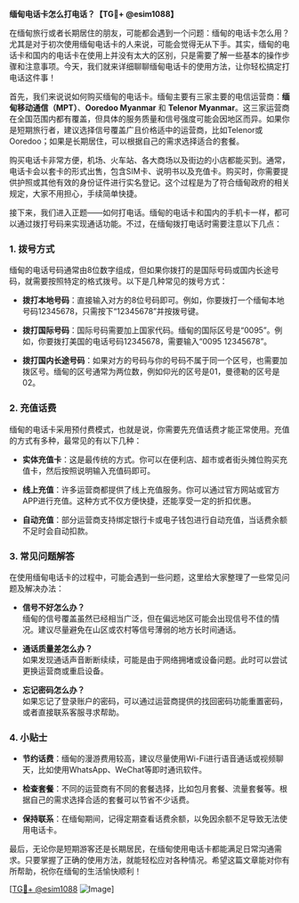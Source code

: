 **缅甸电话卡怎么打电话？【TG💪+ @esim1088】**

在缅甸旅行或者长期居住的朋友，可能都会遇到一个问题：缅甸的电话卡怎么用？尤其是对于初次使用缅甸电话卡的人来说，可能会觉得无从下手。其实，缅甸的电话卡和国内的电话卡在使用上并没有太大的区别，只是需要了解一些基本的操作步骤和注意事项。今天，我们就来详细聊聊缅甸电话卡的使用方法，让你轻松搞定打电话这件事！

首先，我们来说说如何购买缅甸的电话卡。缅甸主要有三家主要的电信运营商：**缅甸移动通信（MPT）**、**Ooredoo Myanmar** 和 **Telenor Myanmar**。这三家运营商在全国范围内都有覆盖，但具体的服务质量和信号强度可能会因地区而异。如果你是短期旅行者，建议选择信号覆盖广且价格适中的运营商，比如Telenor或Ooredoo；如果是长期居住，可以根据自己的需求选择适合的套餐。

购买电话卡非常方便，机场、火车站、各大商场以及街边的小店都能买到。通常，电话卡会以套卡的形式出售，包含SIM卡、说明书以及充值卡。购买时，你需要提供护照或其他有效的身份证件进行实名登记。这个过程是为了符合缅甸政府的相关规定，大家不用担心，手续简单快捷。

接下来，我们进入正题——如何打电话。缅甸的电话卡和国内的手机卡一样，都可以通过拨打号码来实现通话功能。不过，在缅甸拨打电话时需要注意以下几点：

### 1. 拨号方式

缅甸的电话号码通常由8位数字组成，但如果你拨打的是国际号码或国内长途号码，就需要按照特定的格式拨号。以下是几种常见的拨号方式：

- **拨打本地号码**：直接输入对方的8位号码即可。例如，你要拨打一个缅甸本地号码12345678，只需按下“12345678”并按拨号键。
  
- **拨打国际号码**：国际号码需要加上国家代码。缅甸的国际区号是“0095”。例如，你要拨打美国的电话号码12345678，需要输入“0095 12345678”。

- **拨打国内长途号码**：如果对方的号码与你的号码不属于同一个区号，也需要加拨区号。缅甸的区号通常为两位数，例如仰光的区号是01，曼德勒的区号是02。

### 2. 充值话费

缅甸的电话卡采用预付费模式，也就是说，你需要先充值话费才能正常使用。充值的方式有多种，最常见的有以下几种：

- **实体充值卡**：这是最传统的方式。你可以在便利店、超市或者街头摊位购买充值卡，然后按照说明输入充值码即可。

- **线上充值**：许多运营商都提供了线上充值服务。你可以通过官方网站或官方APP进行充值。这种方式不仅方便快捷，还能享受一定的折扣优惠。

- **自动充值**：部分运营商支持绑定银行卡或电子钱包进行自动充值，当话费余额不足时会自动扣款。

### 3. 常见问题解答

在使用缅甸电话卡的过程中，可能会遇到一些问题，这里给大家整理了一些常见问题及解决办法：

- **信号不好怎么办？**  
  缅甸的信号覆盖虽然已经相当广泛，但在偏远地区可能会出现信号不佳的情况。建议尽量避免在山区或农村等信号薄弱的地方长时间通话。

- **通话质量差怎么办？**  
  如果发现通话声音断断续续，可能是由于网络拥堵或设备问题。此时可以尝试更换运营商或重启设备。

- **忘记密码怎么办？**  
  如果忘记了登录账户的密码，可以通过运营商提供的找回密码功能重置密码，或者直接联系客服寻求帮助。

### 4. 小贴士

- **节约话费**：缅甸的漫游费用较高，建议尽量使用Wi-Fi进行语音通话或视频聊天，比如使用WhatsApp、WeChat等即时通讯软件。

- **检查套餐**：不同的运营商有不同的套餐选择，比如包月套餐、流量套餐等。根据自己的需求选择合适的套餐可以节省不少话费。

- **保持联系**：在缅甸期间，记得定期查看话费余额，以免因余额不足导致无法使用电话卡。

最后，无论你是短期游客还是长期居民，在缅甸使用电话卡都能满足日常沟通需求。只要掌握了正确的使用方法，就能轻松应对各种情况。希望这篇文章能对你有所帮助，祝你在缅甸的生活愉快顺利！

[[TG💪+ @esim1088](https://t.me/s/esim1088) ![Image](https://i.postimg.cc/4NQfJmqS/Snipaste-2025-05-13-00-14-12.png)]